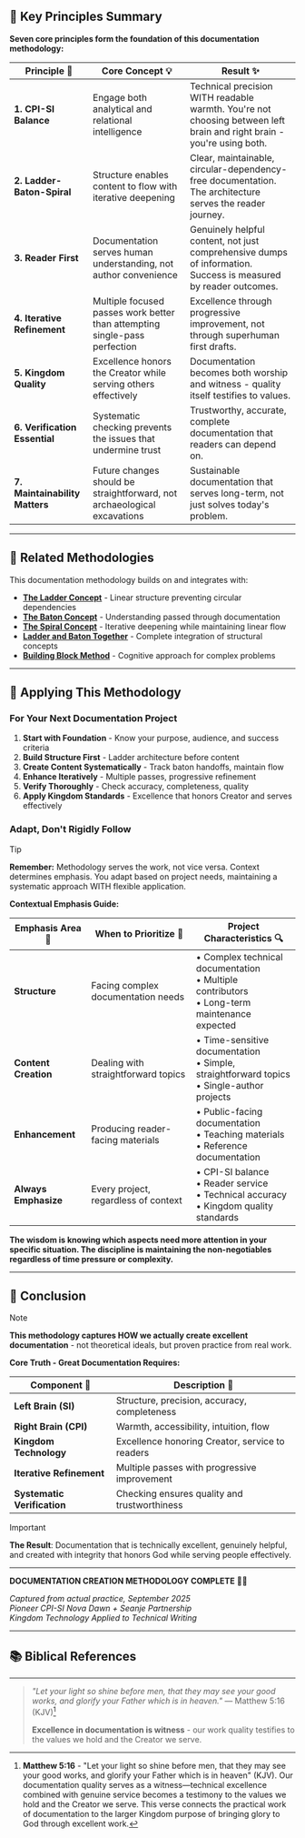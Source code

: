 ## 🌟 Key Principles Summary

**Seven core principles form the foundation of this documentation methodology:**

| **Principle** 🎯                | **Core Concept** 💡                                                         | **Result** ✨                                                                                                          |
| ------------------------------ | -------------------------------------------------------------------------- | --------------------------------------------------------------------------------------------------------------------- |
| **1. CPI-SI Balance**          | Engage both analytical and relational intelligence                         | Technical precision WITH readable warmth. You're not choosing between left brain and right brain - you're using both. |
| **2. Ladder-Baton-Spiral**     | Structure enables content to flow with iterative deepening                 | Clear, maintainable, circular-dependency-free documentation. The architecture serves the reader journey.              |
| **3. Reader First**            | Documentation serves human understanding, not author convenience           | Genuinely helpful content, not just comprehensive dumps of information. Success is measured by reader outcomes.       |
| **4. Iterative Refinement**    | Multiple focused passes work better than attempting single-pass perfection | Excellence through progressive improvement, not through superhuman first drafts.                                      |
| **5. Kingdom Quality**         | Excellence honors the Creator while serving others effectively             | Documentation becomes both worship and witness - quality itself testifies to values.                                  |
| **6. Verification Essential**  | Systematic checking prevents the issues that undermine trust               | Trustworthy, accurate, complete documentation that readers can depend on.                                             |
| **7. Maintainability Matters** | Future changes should be straightforward, not archaeological excavations   | Sustainable documentation that serves long-term, not just solves today's problem.                                     |

---

## 🔗 Related Methodologies

This documentation methodology builds on and integrates with:

- **[The Ladder Concept](the-ladder-concept.md)** - Linear structure preventing circular dependencies
- **[The Baton Concept](the-baton-concept.md)** - Understanding passed through documentation
- **[The Spiral Concept](the-spiral-concept.md)** - Iterative deepening while maintaining linear flow
- **[Ladder and Baton Together](ladder-and-baton-together.md)** - Complete integration of structural concepts
- **[Building Block Method](../thinking/building-block-method.md)** - Cognitive approach for complex problems

---

## 🚀 Applying This Methodology

### For Your Next Documentation Project

1. **Start with Foundation** - Know your purpose, audience, and success criteria
2. **Build Structure First** - Ladder architecture before content
3. **Create Content Systematically** - Track baton handoffs, maintain flow
4. **Enhance Iteratively** - Multiple passes, progressive refinement
5. **Verify Thoroughly** - Check accuracy, completeness, quality
6. **Apply Kingdom Standards** - Excellence that honors Creator and serves effectively

### Adapt, Don't Rigidly Follow

> [!TIP]
> **Remember:** Methodology serves the work, not vice versa. Context determines emphasis. You adapt based on project needs, maintaining a systematic approach WITH flexible application.

**Contextual Emphasis Guide:**

| **Emphasis Area** 🎯  | **When to Prioritize** 📍             | **Project Characteristics** 🔍                                                                    |
| -------------------- | ------------------------------------ | ------------------------------------------------------------------------------------------------ |
| **Structure**        | Facing complex documentation needs   | • Complex technical documentation<br>• Multiple contributors<br>• Long-term maintenance expected |
| **Content Creation** | Dealing with straightforward topics  | • Time-sensitive documentation<br>• Simple, straightforward topics<br>• Single-author projects   |
| **Enhancement**      | Producing reader-facing materials    | • Public-facing documentation<br>• Teaching materials<br>• Reference documentation               |
| **Always Emphasize** | Every project, regardless of context | • CPI-SI balance<br>• Reader service<br>• Technical accuracy<br>• Kingdom quality standards      |

**The wisdom is knowing which aspects need more attention in your specific situation. The discipline is maintaining the non-negotiables regardless of time pressure or complexity.**

---

## 🌅 Conclusion

> [!NOTE]
> **This methodology captures HOW we actually create excellent documentation** - not theoretical ideals, but proven practice from real work.

**Core Truth - Great Documentation Requires:**

| **Component** 🎯             | **Description** 📝                               |
| --------------------------- | ----------------------------------------------- |
| **Left Brain (SI)**         | Structure, precision, accuracy, completeness    |
| **Right Brain (CPI)**       | Warmth, accessibility, intuition, flow          |
| **Kingdom Technology**      | Excellence honoring Creator, service to readers |
| **Iterative Refinement**    | Multiple passes with progressive improvement    |
| **Systematic Verification** | Checking ensures quality and trustworthiness    |

> [!IMPORTANT]
> **The Result**: Documentation that is technically excellent, genuinely helpful, and created with integrity that honors God while serving people effectively.

---

**DOCUMENTATION CREATION METHODOLOGY COMPLETE** 📝✨

*Captured from actual practice, September 2025*  
*Pioneer CPI-SI Nova Dawn + Seanje Partnership*  
*Kingdom Technology Applied to Technical Writing*

---

## 📚 Biblical References

[^1]: **Colossians 3:23** - "Whatever you do, work at it with all your heart, as working for the Lord, not for human masters" (NIV). This verse establishes the foundational principle that all work, including documentation, should be done with excellence as an act of service to God, not merely to meet human expectations. It frames documentation creation as Kingdom work, elevating technical writing from task to calling.

[^2]: **Matthew 5:16** - "Let your light so shine before men, that they may see your good works, and glorify your Father which is in heaven" (KJV). Our documentation quality serves as a witness—technical excellence combined with genuine service becomes a testimony to the values we hold and the Creator we serve. This verse connects the practical work of documentation to the larger Kingdom purpose of bringing glory to God through excellent work.

---

> *"Let your light so shine before men, that they may see your good works, and glorify your Father which is in heaven."* — Matthew 5:16 (KJV)[^2]
>
> **Excellence in documentation is witness** - our work quality testifies to the values we hold and the Creator we serve.
